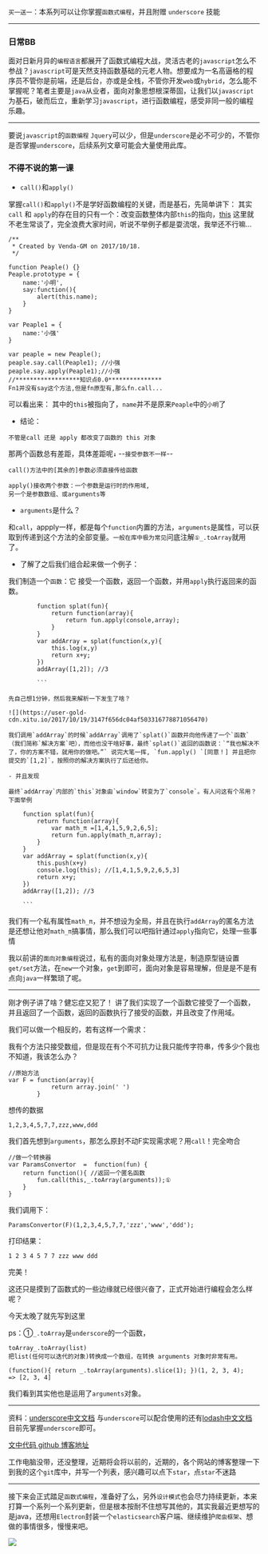 
`买一送一`：本系列可以让你掌握`函数式编程`，并且附赠 `underscore` 技能

---
### 日常BB
面对日新月异的`编程语言`都展开了函数式编程大战，灵活古老的`javascript`怎么不参战？`javascript`可是天然支持函数基础的元老人物。想要成为一名高逼格的程序员不管你是前端，还是后台，亦或是全栈，不管你开发`web`或`hybrid`，怎么能不掌握呢？笔者主要是`java`从业者，面向对象思想根深蒂固，让我们以`javascript`为基石，破而后立，重新学习`javascript`，进行函数编程，感受非同一般的编程乐趣。

---

要说`javascript`的`函数编程` `Jquery`可以少，但是`underscore`是必不可少的，不管你是否掌握`underscore`，后续系列文章可能会大量使用此库。

### 不得不说的第一课

- `call()`和`apply()`
 

掌握`call()`和`apply()`不是学好函数编程的关键，而是基石，先简单讲下：
其实`call` 和 `apply`的存在目的只有一个：改变函数整体内部`this`的指向，[this](https://segmentfault.com/a/1190000010432941) 这里就不老生常谈了，完全浪费大家时间，听说不举例子都是耍流氓，我举还不行嘛...


```
/**
 * Created by Venda-GM on 2017/10/18.
 */

function Peaple() {}
Peaple.prototype = {
    name:'小明',
    say:function(){
        alert(this.name);
    }
}

var Peaple1 = {
    name:'小强'
}

var peaple = new Peaple();
peaple.say.call(Peaple1); //小强
peaple.say.apply(Peaple1);//小强   
//******************知识点0.0***************
Fn1并没有say这个方法,但是fn原型有,那么fn.call...
```
可以看出来：
其中的`this`被指向了，`name`并不是原来`Peaple`中的`小明`了
- 结论：

`不管是call 还是 apply 都改变了函数的 this 对象`

那两个函数总有差距，具体差距呢`↓`
--`接受参数不一样`--
```
call()方法中的[其余的]参数必须直接传给函数

apply()接收两个参数：一个参数是运行时的作用域,
另一个是参数数组、或arguments等
```
- `arguments`是什么？

和`call`，appply一样，都是每个`function`内置的方法，`arguments`是属性，可以获取到传递到这个方法的全部变量。`一般在库中极为常见`问底注解`①_.toArray`就用了。

- 了解了之后我们组合起来做一个例子：

我们制造一个`函数`：它 接受一个函数，返回一个函数，并用`apply`执行返回来的函数。

```
        function splat(fun){ 
            return function(array){
                return fun.apply(console,array);
            }
        }
        var addArray = splat(function(x,y){
            this.log(x,y)
            return x+y;
        })
        addArray([1,2]); //3
        
        ```
        
先自己想1分钟，然后我来解析一下发生了啥？

![](https://user-gold-cdn.xitu.io/2017/10/19/3147f656dc04af503316778871056470)

我们调用`addArray`的时候`addArray`调用了`splat()`函数并向他传递了一个`函数`（我们简称`解决方案`吧），而他也没干啥好事，最终`splat()`返回的函数说：`“我也解决不了，你的方案不错，就用你的做吧。”` 说完大笔一挥, `fun.apply() `[同意！] 并且把你提交的`[1,2]`，按照你的解决方案执行了后还给你。

- 并且发现

最终`addArray`内部的`this`对象由`window`转变为了`console`。有人问这有个吊用？下面举例

```
        function splat(fun){ 
            return function(array){
                var math_π =[1,4,1,5,9,2,6,5];
                return fun.apply(math_π,array);
            }
        }
        var addArray = splat(function(x,y){
            this.push(x+y)
            console.log(this); //[1,4,1,5,9,2,6,5,3]
            return x+y;
        })
        addArray([1,2]); //3
        
        ```
        
我们有一个私有属性`math_π`，并不想设为全局，并且在执行`addArray`的匿名方法是还想让他对`math_π`搞事情，那么我们可以吧指针通过`apply`指向它，处理一些事情

我以前讲的`面向对象编程`说过，私有的面向对象处理方法是，制造原型链设置`get/set`方法，在`new`一个对象，`get`到即可，面向对象是容易理解，但是是不是有点向`java`一样繁琐了呢。

--- 
刚才例子讲了啥？健忘症又犯了！
讲了我们实现了一个函数它接受了一个函数，并且返回了一个函数，返回的函数执行了接受的函数，并且改变了作用域。

我们可以做一个相反的，若有这样一个需求：

我有个方法只接受数组，但是现在有个不可抗力让我只能传字符串，传多少个我也不知道，我该怎么办？

```
//原始方法
var F = function(array){
            return array.join(' ')
        }
```
想传的数据
```
1,2,3,4,5,7,7,zzz,www,ddd
```
我们首先想到`arguments`，那怎么原封不动F实现需求呢？用`call`！完全吻合

```
//做一个转换器
var ParamsConvertor  =  function(fun) {
    return function(){ //返回一个匿名函数
        fun.call(this,_.toArray(arguments));①
    }
}
```

我们调用下：

```
ParamsConvertor(F)(1,2,3,4,5,7,7,'zzz','www','ddd');
```
打印结果：
```
1 2 3 4 5 7 7 zzz www ddd
```
完美！

这还只是摸到了函数式的一些边缘就已经很兴奋了，正式开始进行编程会怎么样呢？

今天太晚了就先写到这里


ps：①`_.toArray`是`underscore`的一个函数，

```
toArray_.toArray(list) 
把list(任何可以迭代的对象)转换成一个数组，在转换 arguments 对象时非常有用。

(function(){ return _.toArray(arguments).slice(1); })(1, 2, 3, 4);
=> [2, 3, 4]

```
我们看到其实他也是运用了`arguments`对象。

-- -

资料：[underscore中文文档](http://www.bootcss.com/p/underscore/)
与`underscore`可以配合使用的还有[lodash中文文档](http://lodashjs.com/docs/)
目前先掌握`underscore`即可。

[文中代码 github 博客地址](https://github.com/pkwenda/blog/tree/master/code)

工作电脑没带，还没整理，近期将会将以前的，近期的，各个网站的博客整理一下到我的这个`git`库中，并写一个列表，感兴趣可以点下`star`，点`star`不迷路

---
接下来会正式踏足`函数式编程`，准备好了么，另外`设计模式`也会尽力持续更新，本来打算一个系列一个系列更新，但是根本按耐不住想写其他的，其实我最近更想写的是java，还想用`Electron`封装一个`elasticsearch`客户端、继续维护`爬虫框架`、想做的事情很多，慢慢来吧。

![](https://dn-mhke0kuv.qbox.me/c24affb7d0e592b4c4d0?imageView2/0/w/1280/h/960/ignore-error/1)

